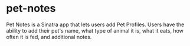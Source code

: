 # pet-notes
Pet Notes is a Sinatra app that lets users add Pet Profiles. Users have the ability to add their pet's name, what type of animal it is, what it eats, how often it is fed, and additional notes. 
